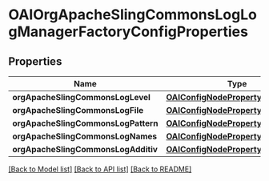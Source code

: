 # OAIOrgApacheSlingCommonsLogLogManagerFactoryConfigProperties

## Properties
Name | Type | Description | Notes
------------ | ------------- | ------------- | -------------
**orgApacheSlingCommonsLogLevel** | [**OAIConfigNodePropertyDropDown***](OAIConfigNodePropertyDropDown.md) |  | [optional] 
**orgApacheSlingCommonsLogFile** | [**OAIConfigNodePropertyString***](OAIConfigNodePropertyString.md) |  | [optional] 
**orgApacheSlingCommonsLogPattern** | [**OAIConfigNodePropertyString***](OAIConfigNodePropertyString.md) |  | [optional] 
**orgApacheSlingCommonsLogNames** | [**OAIConfigNodePropertyArray***](OAIConfigNodePropertyArray.md) |  | [optional] 
**orgApacheSlingCommonsLogAdditiv** | [**OAIConfigNodePropertyBoolean***](OAIConfigNodePropertyBoolean.md) |  | [optional] 

[[Back to Model list]](../README.md#documentation-for-models) [[Back to API list]](../README.md#documentation-for-api-endpoints) [[Back to README]](../README.md)


